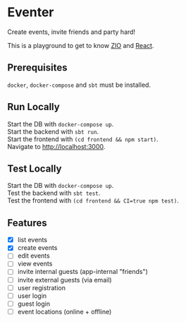 # Eventer

Create events, invite friends and party hard!

This is a playground to get to know [ZIO](https://zio.dev/) and [React](https://reactjs.org/).


## Prerequisites

`docker`, `docker-compose` and `sbt` must be installed.


## Run Locally

Start the DB with `docker-compose up`.  
Start the backend with `sbt run`.  
Start the frontend with `(cd frontend && npm start)`.  
Navigate to [http://localhost:3000](http://localhost:3000).


## Test Locally

Start the DB with `docker-compose up`.  
Test the backend with `sbt test`.  
Test the frontend with `(cd frontend && CI=true npm test)`.


## Features

- [x] list events
- [x] create events
- [ ] edit events
- [ ] view events
- [ ] invite internal guests (app-internal "friends")
- [ ] invite external guests (via email)
- [ ] user registration
- [ ] user login
- [ ] guest login
- [ ] event locations (online + offline)
